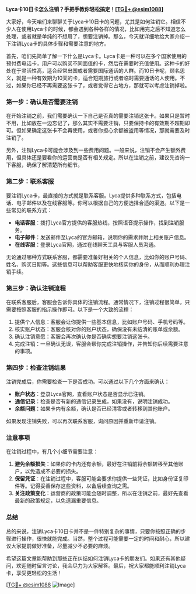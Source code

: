 **Lyca卡10日卡怎么注销？手把手教你轻松搞定！[[TG💪+ @esim1088](https://t.me/s/esim1088)]**

大家好，今天咱们来聊聊关于Lyca卡10日卡的问题，尤其是如何注销它。相信不少人在使用Lyca卡的时候，都会遇到各种各样的情况，比如用完之后不知道怎么处理，或者就是单纯的不想用了，想要注销掉。那么，今天就详细地给大家介绍一下注销Lyca卡的具体步骤和需要注意的地方。

首先，咱们先简单了解一下什么是Lyca卡。Lyca卡是一种可以在多个国家使用的预付费电话卡，用户可以购买不同面值的卡，然后在需要时充值使用。这种卡的好处在于灵活性高，适合经常出国或者需要国际通话的人群。而10日卡呢，顾名思义，就是一种有效期为10天的卡，适合短期旅行或者临时需要通话的人使用。不过，如果你已经不再需要这张卡了，或者觉得它占地方，那就可以考虑注销掉啦。

### **第一步：确认是否需要注销**
在开始注销之前，我们需要确认一下自己是否真的需要注销这张卡。如果只是暂时不用，比如放在一边忘记了，那么其实不需要注销，只要保持卡的有效期不超期即可。但如果确定这张卡不会再使用，或者你担心余额被盗用等情况，那就需要及时注销了。

另外，注销Lyca卡可能会涉及到一些费用问题。一般来说，注销不会产生额外费用，但具体还是要看你的运营商是否有相关规定。所以在注销之前，建议先咨询一下客服，确保了解清楚所有细节。

### **第二步：联系客服**
要注销Lyca卡，最直接的方式就是联系客服。Lyca提供多种联系方式，包括电话、电子邮件以及在线客服等。你可以根据自己的方便选择合适的渠道。以下是一些常见的联系方式：

- **电话客服**：拨打Lyca官方提供的客服热线，按照语音提示操作，找到注销服务。
- **电子邮件**：发送邮件至Lyca的官方邮箱，说明你的需求并附上相关账户信息。
- **在线客服**：登录Lyca官网，通过在线聊天工具与客服人员沟通。

无论通过哪种方式联系客服，都需要准备好相关的个人信息，比如你的账户号码、姓名、购买日期等。这些信息可以帮助客服更快地核实你的身份，从而顺利办理注销手续。

### **第三步：确认注销流程**
在联系客服后，客服会告诉你具体的注销流程。通常情况下，注销过程很简单，只需要按照客服的指示操作即可。以下是一个大致的流程：

1. 提供个人信息：客服会让你提供一些基本信息，比如账户号码、手机号码等。
2. 核实账户状态：客服会核对你的账户状态，确保没有未结清的账单或余额。
3. 确认注销意愿：客服会再次确认你是否确实想要注销这张卡。
4. 完成注销：一旦确认无误，客服会帮你完成注销操作，并告知你后续需要注意的事项。

### **第四步：检查注销结果**
注销完成后，你需要检查一下是否成功。可以通过以下几个方面来确认：

- **账户状态**：登录Lyca官网，查看账户状态是否显示已注销。
- **通信记录**：检查是否有新的通信记录生成，如果没有，说明注销成功。
- **余额问题**：如果卡内有余额，确认是否已经清零或者转移到其他账户。

如果发现注销失败，可以再次联系客服，询问原因并重新申请注销。

### **注意事项**
在注销过程中，有几个小细节需要注意：

1. **避免余额损失**：如果你的卡内还有余额，最好在注销前将余额转移至其他账户，以免造成不必要的损失。
2. **保留凭证**：在注销过程中，客服可能会要求你提供一些凭证，比如身份证复印件等。记得妥善保存这些资料，以备后续查询之需。
3. **关注政策变化**：运营商的政策可能会随时调整，所以在注销之前，最好先查看最新的政策规定，以免遗漏重要信息。

### **总结**
总的来说，注销Lyca卡10日卡并不是一件特别复杂的事情，只要你按照正确的步骤进行操作，很快就能完成。当然，整个过程可能需要一定的时间和耐心，所以建议大家提前做好准备，尽量减少不必要的麻烦。

希望这篇文章能帮助到那些正在纠结如何注销Lyca卡的朋友们。如果还有其他疑问，欢迎随时留言讨论，我会尽力为大家解答。最后，祝大家都能顺利注销Lyca卡，享受更轻松的生活！

[[TG💪+ @esim1088](https://t.me/s/esim1088) ![Image](https://i.postimg.cc/4NQfJmqS/Snipaste-2025-05-13-00-14-12.png)]